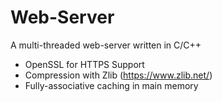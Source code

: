 # Web-Server
A multi-threaded web-server written in C/C++
* OpenSSL for HTTPS Support
* Compression with Zlib (https://www.zlib.net/)
* Fully-associative caching in main memory 
